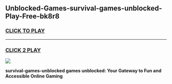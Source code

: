 
## Unblocked-Games-survival-games-unblocked-Play-Free-bk8r8
<h3>
<a href="https://premium76.site?title=survival-games-unblocked&ref=19M">CLICK TO PLAY</a></h3>
<hr>

<h3>
<a href="https://premium76.site?title=survival-games-unblocked&ref=19M">CLICK 2 PLAY</a>
  
</h3>

<a href="https://premium76.site?title=survival-games-unblocked&ref=19M"><img src="https://clearcache.store/games.png"></a>


**survival-games-unblocked games unblocked: Your Gateway to Fun and Accessible Online Gaming**
